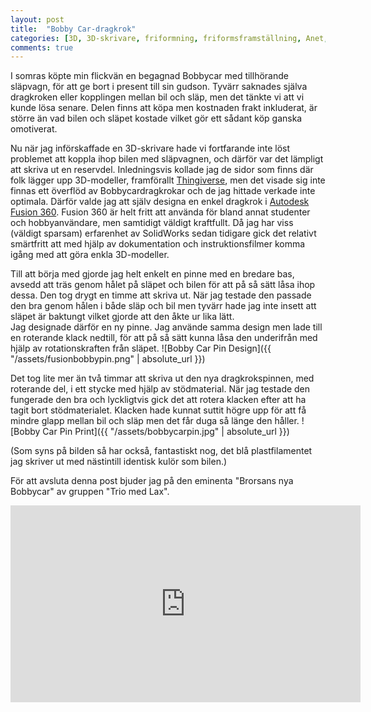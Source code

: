 ```yaml
---
layout: post
title:  "Bobby Car-dragkrok"
categories: [3D, 3D-skrivare, friformning, friformsframställning, Anet, Anet A8, Bobby Car, Bobbycar, Dragkrok, Trio med Lax]
comments: true
---
```


I somras köpte min flickvän en begagnad Bobbycar med tillhörande släpvagn, för att ge bort i present till sin gudson. Tyvärr saknades själva dragkroken eller kopplingen mellan bil och släp, men det tänkte vi att vi kunde lösa senare. Delen finns att köpa men kostnaden frakt inkluderat, är större än vad bilen och släpet kostade vilket gör ett sådant köp ganska omotiverat.

Nu när jag införskaffade en 3D-skrivare hade vi fortfarande inte löst problemet att koppla ihop bilen med släpvagnen, och därför var det lämpligt att skriva ut en reservdel. Inledningsvis kollade jag de sidor som finns där folk lägger upp 3D-modeller, framförallt [Thingiverse](http://www.thingiverse.com), men det visade sig inte finnas ett överflöd av Bobbycardragkrokar och de jag hittade verkade inte optimala. Därför valde jag att själv designa en enkel dragkrok i [Autodesk Fusion 360](https://www.autodesk.com/products/fusion-360/overview). Fusion 360 är helt fritt att använda för bland annat studenter och hobbyanvändare, men samtidigt väldigt kraftfullt. Då jag har viss (väldigt sparsam) erfarenhet av SolidWorks sedan tidigare gick det relativt smärtfritt att med hjälp av dokumentation och instruktionsfilmer komma igång med att göra enkla 3D-modeller.

Till att börja med gjorde jag helt enkelt en pinne med en bredare bas, avsedd att träs genom hålet på släpet och bilen för att på så sätt låsa ihop dessa. Den tog drygt en timme att skriva ut. När jag testade den passade den bra genom hålen i både släp och bil men tyvärr hade jag inte insett att släpet är baktungt vilket gjorde att den åkte ur lika lätt.
<br>Jag designade därför en ny pinne. Jag använde samma design men lade till en roterande klack nedtill, för att på så sätt kunna låsa den underifrån med hjälp av rotationskraften från släpet.
![Bobby Car Pin Design]({{ "/assets/fusionbobbypin.png" | absolute_url }})

Det tog lite mer än två timmar att skriva ut den nya dragkrokspinnen, med roterande del, i ett stycke med hjälp av stödmaterial. När jag testade den fungerade den bra och lyckligtvis gick det att rotera klacken efter att ha tagit bort stödmaterialet. Klacken hade kunnat suttit högre upp för att få mindre glapp mellan bil och släp men det får duga så länge den håller.
![Bobby Car Pin Print]({{ "/assets/bobbycarpin.jpg" | absolute_url }})

(Som syns på bilden så har också, fantastiskt nog, det blå plastfilamentet jag skriver ut med nästintill identisk kulör som bilen.)

För att avsluta denna post bjuder jag på den eminenta "Brorsans nya Bobbycar" av gruppen "Trio med Lax".
<iframe width="560" height="315" src="https://www.youtube.com/embed/F5uxx6fEfHQ?rel=0" frameborder="0" allowfullscreen></iframe>